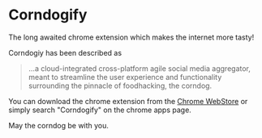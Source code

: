 Corndogify
===
The long awaited chrome extension which makes the internet more tasty!

Corndogiy has been described as
> ...a cloud-integrated cross-platform agile social media aggregator, meant to streamline the user experience and functionality surrounding the pinnacle of foodhacking, the corndog.

You can download the chrome extension from the [Chrome WebStore](https://chrome.google.com/webstore/detail/railspanel/gjpfobpafnhjhbajcjgccbbdofdckggg) or simply search "Corndogify" on the chrome apps page.

May the corndog be with you.
